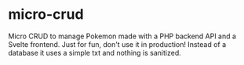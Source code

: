 # micro-crud
Micro CRUD to manage Pokemon made with a PHP backend API and a Svelte frontend. Just for fun, don't use it in production! Instead of a database it uses a simple txt and nothing is sanitized.
